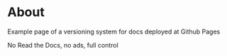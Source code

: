 # About

Example page of a versioning system for docs deployed at Github Pages

No Read the Docs, no ads, full control
